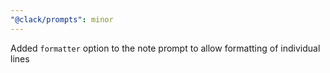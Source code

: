 ```yaml
---
"@clack/prompts": minor
---
```


Added `formatter` option to the note prompt to allow formatting of individual lines
